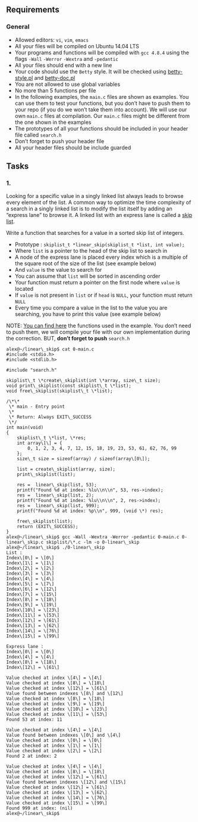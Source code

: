 ## Requirements

### General

*   Allowed editors: `vi`, `vim`, `emacs`
*   All your files will be compiled on Ubuntu 14.04 LTS
*   Your programs and functions will be compiled with `gcc 4.8.4` using the flags `-Wall` `-Werror` `-Wextra` and `-pedantic`
*   All your files should end with a new line
*   Your code should use the `Betty` style. It will be checked using [betty-style.pl](https://github.com/hs-hq/Betty/blob/master/betty-style.pl "betty-style.pl") and [betty-doc.pl](https://github.com/hs-hq/Betty/blob/master/betty-doc.pl "betty-doc.pl")
*   You are not allowed to use global variables
*   No more than 5 functions per file
*   In the following examples, the `main.c` files are shown as examples. You can use them to test your functions, but you don’t have to push them to your repo (if you do we won’t take them into account). We will use our own `main.c` files at compilation. Our `main.c` files might be different from the one shown in the examples
*   The prototypes of all your functions should be included in your header file called `search.h`
*   Don’t forget to push your header file
*   All your header files should be include guarded

## Tasks

### 1.

Looking for a specific value in a singly linked list always leads to browse every element of the list. A common way to optimize the time complexity of a search in a singly linked list is to modify the list itself by adding an “express lane” to browse it. A linked list with an express lane is called a [skip list](/rltoken/hx9CJ0x4myPKeqv9Wzdrnw "skip list").

Write a function that searches for a value in a sorted skip list of integers.

*   Prototype : `skiplist_t *linear_skip(skiplist_t *list, int value);`
*   Where `list` is a pointer to the head of the skip list to search in
*   A node of the express lane is placed every index which is a multiple of the square root of the size of the list (see example below)
*   And `value` is the value to search for
*   You can assume that `list` will be sorted in ascending order
*   Your function must return a pointer on the first node where `value` is located
*   If `value` is not present in `list` or if `head` is `NULL`, your function must return `NULL`
*   Every time you compare a value in the list to the value you are searching, you have to print this value (see example below)

NOTE: [You can find here](/rltoken/zSPM9W2XTy45ZB6QaCv5Jw "You can find here") the functions used in the example. You don’t need to push them, we will compile your file with our own implementation during the correction. BUT, **don’t forget to push** `search.h`
```
alex@~/linear\_skip$ cat 0-main.c
#include <stdio.h>
#include <stdlib.h>

#include "search.h"

skiplist\_t \*create\_skiplist(int \*array, size\_t size);
void print\_skiplist(const skiplist\_t \*list);
void free\_skiplist(skiplist\_t \*list);

/\*\*
 \* main - Entry point
 \*
 \* Return: Always EXIT\_SUCCESS
 \*/
int main(void)
{
    skiplist\_t \*list, \*res;
    int array\[\] = {
        0, 1, 2, 3, 4, 7, 12, 15, 18, 19, 23, 53, 61, 62, 76, 99
    };
    size\_t size = sizeof(array) / sizeof(array\[0\]);

    list = create\_skiplist(array, size);
    print\_skiplist(list);

    res =  linear\_skip(list, 53);
    printf("Found %d at index: %lu\\n\\n", 53, res->index);
    res =  linear\_skip(list, 2);
    printf("Found %d at index: %lu\\n\\n", 2, res->index);
    res =  linear\_skip(list, 999);
    printf("Found %d at index: %p\\n", 999, (void \*) res);

    free\_skiplist(list);
    return (EXIT\_SUCCESS);
}
alex@~/linear\_skip$ gcc -Wall -Wextra -Werror -pedantic 0-main.c 0-linear\_skip.c skiplist/\*.c -lm -o 0-linear\_skip
alex@~/linear\_skip$ ./0-linear\_skip
List :
Index\[0\] = \[0\]
Index\[1\] = \[1\]
Index\[2\] = \[2\]
Index\[3\] = \[3\]
Index\[4\] = \[4\]
Index\[5\] = \[7\]
Index\[6\] = \[12\]
Index\[7\] = \[15\]
Index\[8\] = \[18\]
Index\[9\] = \[19\]
Index\[10\] = \[23\]
Index\[11\] = \[53\]
Index\[12\] = \[61\]
Index\[13\] = \[62\]
Index\[14\] = \[76\]
Index\[15\] = \[99\]

Express lane :
Index\[0\] = \[0\]
Index\[4\] = \[4\]
Index\[8\] = \[18\]
Index\[12\] = \[61\]

Value checked at index \[4\] = \[4\]
Value checked at index \[8\] = \[18\]
Value checked at index \[12\] = \[61\]
Value found between indexes \[8\] and \[12\]
Value checked at index \[8\] = \[18\]
Value checked at index \[9\] = \[19\]
Value checked at index \[10\] = \[23\]
Value checked at index \[11\] = \[53\]
Found 53 at index: 11

Value checked at index \[4\] = \[4\]
Value found between indexes \[0\] and \[4\]
Value checked at index \[0\] = \[0\]
Value checked at index \[1\] = \[1\]
Value checked at index \[2\] = \[2\]
Found 2 at index: 2

Value checked at index \[4\] = \[4\]
Value checked at index \[8\] = \[18\]
Value checked at index \[12\] = \[61\]
Value found between indexes \[12\] and \[15\]
Value checked at index \[12\] = \[61\]
Value checked at index \[13\] = \[62\]
Value checked at index \[14\] = \[76\]
Value checked at index \[15\] = \[99\]
Found 999 at index: (nil)
alex@~/linear\_skip$
```
